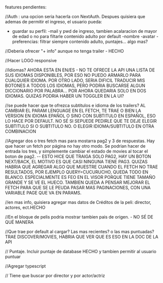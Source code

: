 features pendientes:

//Auth : una opcion seria hacerla con NextAuth. 
Despues quisiera que ademas de permitir el ingreso, el usuario pueda:
- guardar su perfil:
    -mail y pwd de ingreso, tambien acalaracion de mayor de edad o no para filtarle contenido adulto por default
    -nombre
    -avatar
    -preferencias: filtrar siempre contenido adulto, puntajes... algo mas?


//Deberia ofrecer "+ info" aunque no tenga trailer - HECHO

//Hacer LOGO responsive

//Idiomas? AHORA ESTA EN EN/ES - NO TE OFRECE LA API UNA LISTA DE SUS IDIOMAS DISPONIBLES, POR ESO NO PUEDO ARMARLO PARA CUALQUIER IDIOMA. POR OTRO LADO, SERIA DIFICIL TRADUCIR MIS BOTONES A TODOS LOS IDIOMAS, PERO PODRIA BUSCARSE ALGUN DICCIONARIO POR PALABRA... POR AHORA QUEDARIA SOLO EN DOS IDIOMAS. QUIZAS PODRIA HABER UN TOGGLER EN LA UI?

//se puede hacer que te ofrezca subtitulos e idioma de los trailers? AL CAMBIAR EL PARAM LENGUAGE EN EL FETCH, TE TRAE O BIEN LA VERSION EN IDIOMA EPAÑOL O SINO CON SUBTITULO EN ESPAÑOL, ESO LO HACE POR DEFAULT. NO SÉ SI SEPUEDE PEDIRLE QUE TE DEJE ELEGIR SUBTITULO SI O SUBTITULO NO. O ELEGIR IDIOMA/SUBTITULO EN OTRA COMBINACION

//Agregar dos o tres fetch mas para mostarra pag2 y 3 de respuestas. Hay que hacer un fetch por página no hay otro modo. Se podrian hacer de entrada los tres, y simplemente cambiar el estado de movies al tocar el boton de pag2.  -- ESTO HICE QUE TRAIGA SOLO PAG2, HAY UN BOTON NEXT/BACK, EL MOTIVO ES QUE CASI NINGUNA TIENE PAG3. QUIZAS HABRIA QUE AGREGAR ALGO QUE MUESTRE CUANDO EL FETCH NO TRAE RESULTADOS, POR EJEMPLO QUERY=CUCURUCHO, QUEDA TODO EN BLANCO. ESPECIALMENTE ES FEO EN EL VISOR PORQUE TIENE TAMAÑO GRANDE Y SE VE EL HUECO. TAMBIEN QUEDA A PENSAR MEJORAR EL FETCH PARA QUE SE LE PEUDA PASAR MAS PAGINACIONES, CON UNA VARIABLE PAGE QUE VA EN PARAMS.

//en mas info, quisiera agregar mas datos de Créditos de la peli: director, actores, ect.HECHO 

//En el bloque de pelis podria mostrar tambien pais de origen. - NO SÉ DE QUÉ MANERA

//Que trae por default al cargar? Las mas recientes? o las mas puntuadas? TRAE DISCOVER/MOVIES, HABRIA QUE VER QUE ES ESO EN LA DOC DE LA API

// Puntaje. Incluir puntaje de database HECHO
y tambien permitir al usuario puntuar

//Agregar typescript

// Tiene que buscar por director y por actor/actriz
